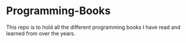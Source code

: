 # Programming-Books
This repo is to hold all the different programming books I have read and learned from over the years.
